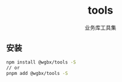<h1 align="center">tools</h1>
<p align="center">业务库工具集</p>

## 安装

```bash
npm install @wgbx/tools -S
// or
pnpm add @wgbx/tools -S
```